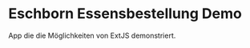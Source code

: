 Eschborn Essensbestellung Demo
==============================

App die die Möglichkeiten von ExtJS demonstriert.

